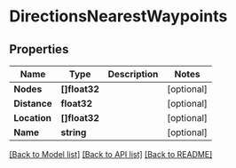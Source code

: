 # DirectionsNearestWaypoints

## Properties

Name | Type | Description | Notes
------------ | ------------- | ------------- | -------------
**Nodes** | **[]float32** |  | [optional] 
**Distance** | **float32** |  | [optional] 
**Location** | **[]float32** |  | [optional] 
**Name** | **string** |  | [optional] 

[[Back to Model list]](../README.md#documentation-for-models) [[Back to API list]](../README.md#documentation-for-api-endpoints) [[Back to README]](../README.md)


